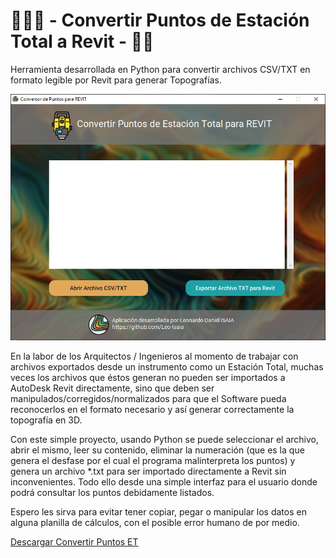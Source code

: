 # 👷🏻‍♂️ - Convertir Puntos de Estación Total a Revit - 👩‍💻
Herramienta desarrollada en Python para convertir archivos CSV/TXT en formato legible por Revit para generar Topografías.


![Descripción de la imagen](https://github.com/Leo-Isaia/ET_Points_Convert_2_Revit/blob/main/images/Screen%20Convert%20ET%20Points.png?raw=true)


En la labor de los Arquitectos / Ingenieros al momento de trabajar con archivos exportados desde un instrumento como un Estación Total, muchas veces los archivos que éstos generan no pueden ser importados a AutoDesk Revit directamente, sino que deben ser manipulados/corregidos/normalizados para que el Software pueda reconocerlos en el formato necesario y así generar correctamente la topografía en 3D.

Con este simple proyecto, usando Python se puede seleccionar el archivo, abrir el mismo, leer su contenido, eliminar la numeración (que es la que genera el desfase por el cual el programa malinterpreta los puntos) y genera un archivo *.txt para ser importado directamente a Revit sin inconvenientes.
Todo ello desde una simple interfaz para el usuario donde podrá consultar los puntos debidamente listados.

Espero les sirva para evitar tener copiar, pegar o manipular los datos en alguna planilla de cálculos, con el posible error humano de por medio.


[Descargar Convertir Puntos ET](https://github.com/Leo-Isaia/ET_Points_Convert_2_Revit/blob/main/Convertir%20Coordenadas%20ET%20para%20Revit.exe)
